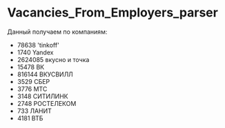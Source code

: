 # Vacancies_From_Employers_parser

Данный получаем по компаниям:

- 78638 'tinkoff'
- 1740 Yandex
- 2624085 вкусно и точка
- 15478 ВК
- 816144 ВКУСВИЛЛ
- 3529 СБЕР
- 3776 МТС
- 3148 СИТИЛИНК
- 2748 РОСТЕЛЕКОМ
- 733 ЛАНИТ
- 4181 ВТБ

